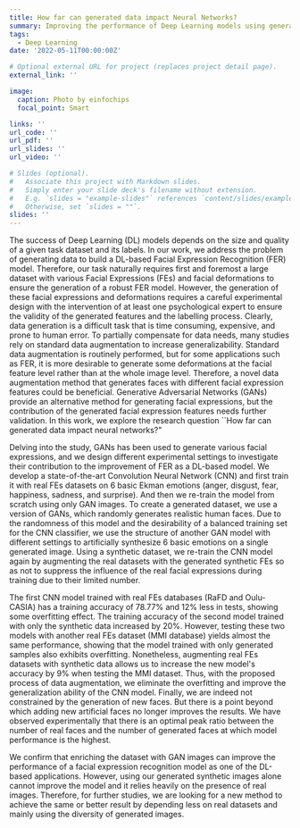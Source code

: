 ```yaml
---
title: How far can generated data impact Neural Networks?
summary: Improving the performance of Deep Learning models using generated data.
tags:
  - Deep Learning
date: '2022-05-11T00:00:00Z'

# Optional external URL for project (replaces project detail page).
external_link: ''

image:
  caption: Photo by einfochips
  focal_point: Smart

links: ''
url_code: ''
url_pdf: ''
url_slides: ''
url_video: ''

# Slides (optional).
#   Associate this project with Markdown slides.
#   Simply enter your slide deck's filename without extension.
#   E.g. `slides = "example-slides"` references `content/slides/example-slides.md`.
#   Otherwise, set `slides = ""`.
slides: ''
---
```

The success of Deep Learning (DL) models depends on the size and quality of a given task dataset and its labels. In our work, we address the problem of generating data to build a DL-based Facial Expression Recognition (FER) model. Therefore, our task naturally requires first and foremost a large dataset with various Facial Expressions (FEs) and facial deformations to ensure the generation of a robust FER model. However, the generation of these facial expressions and deformations requires a careful experimental design with the intervention of at least one psychological expert to ensure the validity of the generated features and the labelling process. Clearly, data generation is a difficult task that is time consuming, expensive, and prone to human error. To partially compensate for data needs, many studies rely on standard data augmentation to increase generalizability. Standard data augmentation is routinely performed, but for some applications such as FER, it is more desirable to generate some deformations at the facial feature level rather than at the whole image level. Therefore, a novel data augmentation method that generates faces with different facial expression features could be beneficial. Generative Adversarial Networks (GANs) provide an alternative method for generating facial expressions, but the contribution of the generated facial expression features needs further validation. In this work, we explore the research question ``How far can generated data impact neural networks?"

Delving into the study, GANs has been used to generate various facial expressions, and we design different experimental settings to investigate their contribution to the improvement of FER as a DL-based model. 
We develop a state-of-the-art Convolution Neural Network (CNN) and first train it with real FEs datasets on 6 basic Ekman emotions (anger, disgust, fear, happiness, sadness, and surprise). And then we re-train the model from scratch using only GAN images.
To create a generated dataset, we use a version of GANs, which randomly generates realistic human faces. Due to the randomness of this model and the desirability of a balanced training set for the CNN classifier, we use the structure of another GAN model with different settings to artificially synthesize 6 basic emotions on a single generated image. Using a synthetic dataset, we re-train the CNN model again by augmenting the real datasets with the generated synthetic FEs so as not to suppress the influence of the real facial expressions during training due to their limited number.

The first CNN model trained with real FEs databases (RaFD and Oulu-CASIA) has a training accuracy of 78.77% and 12% less in tests, showing some overfitting effect. The training accuracy of the second model trained with only the synthetic data increased by 20%.
However, testing these two models with another real FEs dataset (MMI database) yields almost the same performance, showing that the model trained with only generated samples also exhibits overfitting.
Nonetheless, augmenting real FEs datasets with synthetic data allows us to increase the new model's accuracy by 9% when testing the MMI dataset. Thus, with the proposed process of data augmentation, we eliminate the overfitting and improve the generalization ability of the CNN model.
Finally, we are indeed not constrained by the generation of new faces. But there is a point beyond which adding new artificial faces no longer improves the results. We have observed experimentally that there is an optimal peak ratio between the number of real faces and the number of generated faces at which model performance is the highest.

We confirm that enriching the dataset with GAN images can improve the performance of a facial expression recognition model as one of the DL-based applications.
However, using our generated synthetic images alone cannot improve the model and it relies heavily on the presence of real images.
Therefore, for further studies, we are looking for a new method to achieve the same or better result by depending less on real datasets and mainly using the diversity of generated images.
